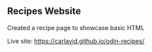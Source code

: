 ## Recipes Website
Created a recipe page to showcase basic HTML

Live site: https://carlavid.github.io/odin-recipes/